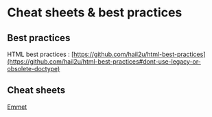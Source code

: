 # Cheat sheets & best practices

## Best practices

HTML best practices : [https://github.com/hail2u/html-best-practices](https://github.com/hail2u/html-best-practices#dont-use-legacy-or-obsolete-doctype)

## Cheat sheets

[Emmet](https://docs.emmet.io/cheat-sheet/)

